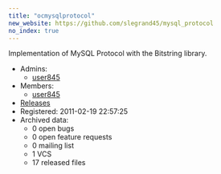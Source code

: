 ```yaml
---
title: "ocmysqlprotocol"
new_website: https://github.com/slegrand45/mysql_protocol
no_index: true
---
```


Implementation of MySQL Protocol with the Bitstring library.

* Admins:
  * [user845](/users/user845)
* Members:
  * [user845](/users/user845)
* [Releases](https://download.ocamlcore.org/ocmysqlprotocol)
* Registered: 2011-02-19 22:57:25
* Archived data:
  * 0 open bugs
  * 0 open feature requests
  * 0 mailing list
  * 1 VCS
  * 17 released files
